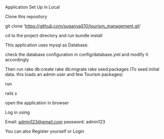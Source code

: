 Application Set Up in Local

Clone this repository

git clone 'https://github.com/suganyaS10/tourism_management.git'

cd to the project directory and run bundle install

This application uses mysql as Database.

check the database configuration in config/database.yml and modify it accordingly

Then run 
rake db:create
rake db:migrate
rake seed:packages (To seed initial data. this loads an admin user and few Tourism packages)

run

rails s

open the application in browser

Log in using

Email: admin123@gmail.com
password: admin123

You can also Register yourself or Login